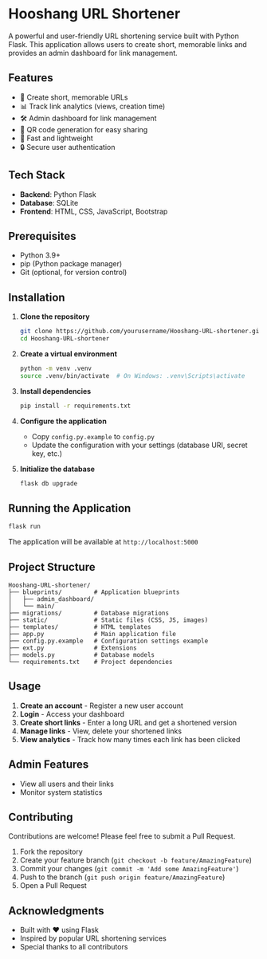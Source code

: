 # Hooshang URL Shortener

A powerful and user-friendly URL shortening service built with Python Flask. This application allows users to create short, memorable links and provides an admin dashboard for link management.

## Features

- 🔗 Create short, memorable URLs
- 📊 Track link analytics (views, creation time)
- 🛠️ Admin dashboard for link management
- 📱 QR code generation for easy sharing
- 🚀 Fast and lightweight
- 🔒 Secure user authentication

## Tech Stack

- **Backend**: Python Flask
- **Database**: SQLite 
- **Frontend**: HTML, CSS, JavaScript, Bootstrap

## Prerequisites

- Python 3.9+
- pip (Python package manager)
- Git (optional, for version control)

## Installation

1. **Clone the repository**
   ```bash
   git clone https://github.com/yourusername/Hooshang-URL-shortener.git
   cd Hooshang-URL-shortener
   ```

2. **Create a virtual environment**
   ```bash
   python -m venv .venv
   source .venv/bin/activate  # On Windows: .venv\Scripts\activate
   ```

3. **Install dependencies**
   ```bash
   pip install -r requirements.txt
   ```

4. **Configure the application**
   - Copy `config.py.example` to `config.py`
   - Update the configuration with your settings (database URI, secret key, etc.)

5. **Initialize the database**
   ```bash
   flask db upgrade
   ```

## Running the Application

```bash
flask run
```

The application will be available at `http://localhost:5000`

## Project Structure

```
Hooshang-URL-shortener/
├── blueprints/         # Application blueprints
│   ├── admin_dashboard/
│   └── main/
├── migrations/         # Database migrations
├── static/             # Static files (CSS, JS, images)
├── templates/          # HTML templates
├── app.py              # Main application file
├── config.py.example   # Configuration settings example
├── ext.py              # Extensions
├── models.py           # Database models
└── requirements.txt    # Project dependencies
```

## Usage

1. **Create an account** - Register a new user account
2. **Login** - Access your dashboard
3. **Create short links** - Enter a long URL and get a shortened version
4. **Manage links** - View, delete your shortened links
5. **View analytics** - Track how many times each link has been clicked

## Admin Features

- View all users and their links
- Monitor system statistics

## Contributing

Contributions are welcome! Please feel free to submit a Pull Request.

1. Fork the repository
2. Create your feature branch (`git checkout -b feature/AmazingFeature`)
3. Commit your changes (`git commit -m 'Add some AmazingFeature'`)
4. Push to the branch (`git push origin feature/AmazingFeature`)
5. Open a Pull Request

## Acknowledgments

- Built with ❤️ using Flask
- Inspired by popular URL shortening services
- Special thanks to all contributors
